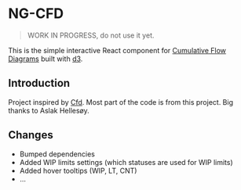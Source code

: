 # NG-CFD

> WORK IN PROGRESS, do not use it yet.

This is the simple interactive React component for [Cumulative Flow Diagrams](https://en.wikipedia.org/wiki/Cumulative_flow_diagram) built with [d3](https://d3js.org/).

## Introduction

Project inspired by [Cfd](https://github.com/aslakhellesoy/cfd). 
Most part of the code is from this project. Big thanks to Aslak Hellesøy.

## Changes

- Bumped dependencies
- Added WIP limits settings (which statuses are used for WIP limits)
- Added hover tooltips (WIP, LT, CNT)
- ...

